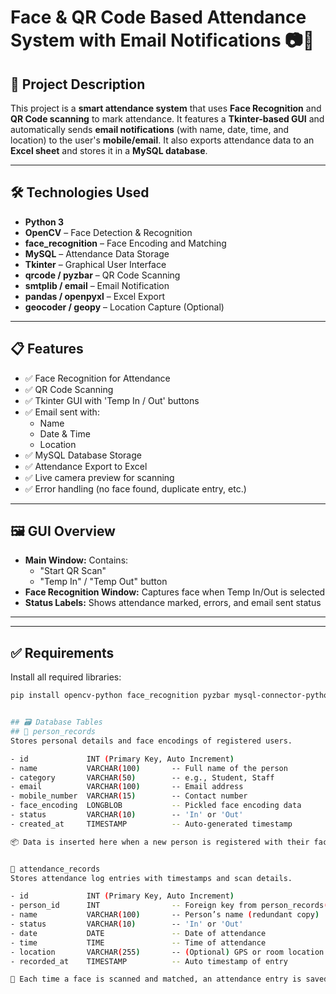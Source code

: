 # Face & QR Code Based Attendance System with Email Notifications 📷📩

## 📌 Project Description

This project is a **smart attendance system** that uses **Face Recognition** and **QR Code scanning** to mark attendance. It features a **Tkinter-based GUI** and automatically sends **email notifications** (with name, date, time, and location) to the user's **mobile/email**. It also exports attendance data to an **Excel sheet** and stores it in a **MySQL database**.

---

## 🛠️ Technologies Used

- **Python 3**
- **OpenCV** – Face Detection & Recognition
- **face_recognition** – Face Encoding and Matching
- **MySQL** – Attendance Data Storage
- **Tkinter** – Graphical User Interface
- **qrcode / pyzbar** – QR Code Scanning
- **smtplib / email** – Email Notification
- **pandas / openpyxl** – Excel Export
- **geocoder / geopy** – Location Capture (Optional)

---

## 📋 Features

- ✅ Face Recognition for Attendance
- ✅ QR Code Scanning
- ✅ Tkinter GUI with 'Temp In / Out' buttons
- ✅ Email sent with:
  - Name
  - Date & Time
  - Location
- ✅ MySQL Database Storage
- ✅ Attendance Export to Excel
- ✅ Live camera preview for scanning
- ✅ Error handling (no face found, duplicate entry, etc.)

---

## 🖼️ GUI Overview

- **Main Window:** Contains:
  - "Start QR Scan"
  - "Temp In" / "Temp Out" button
- **Face Recognition Window:** Captures face when Temp In/Out is selected
- **Status Labels:** Shows attendance marked, errors, and email sent status

---


---

## ✅ Requirements

Install all required libraries:

```bash
pip install opencv-python face_recognition pyzbar mysql-connector-python pandas openpyxl geocoder


## 🗃️ Database Tables
## 📌 person_records
Stores personal details and face encodings of registered users.

- id             INT (Primary Key, Auto Increment)
- name           VARCHAR(100)       -- Full name of the person
- category       VARCHAR(50)        -- e.g., Student, Staff
- email          VARCHAR(100)       -- Email address
- mobile_number  VARCHAR(15)        -- Contact number
- face_encoding  LONGBLOB           -- Pickled face encoding data
- status         VARCHAR(10)        -- 'In' or 'Out'
- created_at     TIMESTAMP          -- Auto-generated timestamp

📦 Data is inserted here when a new person is registered with their face image.


📌 attendance_records
Stores attendance log entries with timestamps and scan details.

- id             INT (Primary Key, Auto Increment)
- person_id      INT                -- Foreign key from person_records(id)
- name           VARCHAR(100)       -- Person’s name (redundant copy)
- status         VARCHAR(10)        -- 'In' or 'Out'
- date           DATE               -- Date of attendance
- time           TIME               -- Time of attendance
- location       VARCHAR(255)       -- (Optional) GPS or room location
- recorded_at    TIMESTAMP          -- Auto timestamp of entry

📝 Each time a face is scanned and matched, an attendance entry is saved here.

